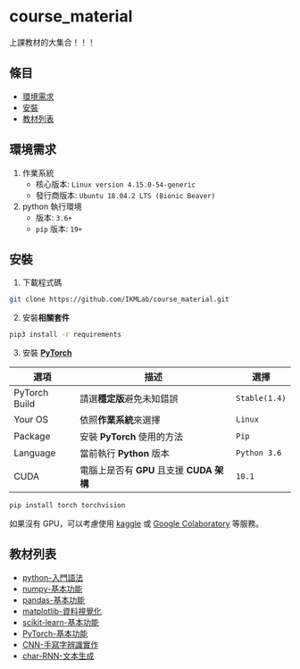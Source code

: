 # course_material

上課教材的大集合！！！

## 條目

- [環境需求](#環境需求)
- [安裝](#安裝)
- [教材列表](#教材列表)

## 環境需求

1. 作業系統
    - 核心版本: `Linux version 4.15.0-54-generic`
    - 發行商版本: `Ubuntu 18.04.2 LTS (Bionic Beaver)`
2. python 執行環境
    - 版本: `3.6+`
    - `pip` 版本: `19+`

## 安裝

1. 下載程式碼

```sh
git clone https://github.com/IKMLab/course_material.git
```

2. 安裝**相關套件**

```sh
pip3 install -r requirements
```

3. 安裝 [**PyTorch**](https://pytorch.org/get-started/locally/#start-locally)

|選項|描述|選擇|
|-|-|-|
|PyTorch Build|請選**穩定版**避免未知錯誤|`Stable(1.4)`|
|Your OS|依照**作業系統**來選擇|`Linux`|
|Package|安裝 **PyTorch** 使用的方法|`Pip`|
|Language|當前執行 **Python** 版本|`Python 3.6`|
|CUDA|電腦上是否有 **GPU** 且支援 **CUDA 架構**|`10.1`|

```sh
pip install torch torchvision
```

如果沒有 GPU，可以考慮使用 [kaggle](https://www.kaggle.com/) 或 [Google Colaboratory](https://colab.research.google.com/notebooks/intro.ipynb) 等服務。

## 教材列表

- [python-入門語法](./python-入門語法.ipynb)
- [numpy-基本功能](./numpy-基本功能.ipynb)
- [pandas-基本功能](./pandas-基本功能.ipynb)
- [matplotlib-資料視覺化](./matplotlib-資料視覺化.ipynb)
- [scikit-learn-基本功能](./scikit-learn-基本功能.ipynb)
- [PyTorch-基本功能](./PyTorch-基本功能.ipynb)
- [CNN-手寫字辨識實作](./CNN-手寫字辨識實作.ipynb)
- [char-RNN-文本生成](./char-RNN-文本生成.ipynb)
